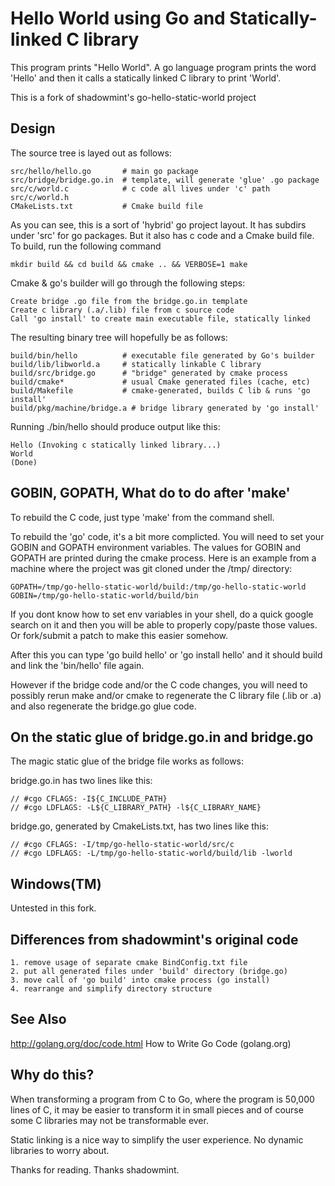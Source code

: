 # Hello World using Go and Statically-linked C library

This program prints "Hello World". A go language program prints the word 
'Hello' and then it calls a statically linked C library to print 
'World'.

This is a fork of shadowmint's go-hello-static-world project

## Design

The source tree is layed out as follows:

    src/hello/hello.go       # main go package
    src/bridge/bridge.go.in  # template, will generate 'glue' .go package
    src/c/world.c            # c code all lives under 'c' path
    src/c/world.h            
    CMakeLists.txt           # Cmake build file

As you can see, this is a sort of 'hybrid' go project layout. It 
has subdirs under 'src' for go packages. But it also has c code and
a Cmake build file. To build, run the following command
   
    mkdir build && cd build && cmake .. && VERBOSE=1 make

Cmake & go's builder will go through the following steps:

    Create bridge .go file from the bridge.go.in template
    Create c library (.a/.lib) file from c source code
    Call 'go install' to create main executable file, statically linked

The resulting binary tree will hopefully be as follows:

    build/bin/hello          # executable file generated by Go's builder
    build/lib/libworld.a     # statically linkable C library
    build/src/bridge.go      # "bridge" generated by cmake process
    build/cmake*             # usual Cmake generated files (cache, etc)
    build/Makefile           # cmake-generated, builds C lib & runs 'go install'
    build/pkg/machine/bridge.a # bridge library generated by 'go install'

Running ./bin/hello should produce output like this:

    Hello (Invoking c statically linked library...)
    World
    (Done)

## GOBIN, GOPATH, What do to do after 'make'

To rebuild the C code, just type 'make' from the command shell.

To rebuild the 'go' code, it's a bit more complicted. You will need to 
set your GOBIN and GOPATH environment variables. The values for GOBIN 
and GOPATH are printed during the cmake process. Here is an example from 
a machine where the project was git cloned under the /tmp/ directory:

    GOPATH=/tmp/go-hello-static-world/build:/tmp/go-hello-static-world
    GOBIN=/tmp/go-hello-static-world/build/bin

If you dont know how to set env variables in your shell, do a quick google
search on it and then you will be able to properly copy/paste those values.
Or fork/submit a patch to make this easier somehow.

After this you can type 'go build hello' or 'go install hello' and it should
build and link the 'bin/hello' file again. 

However if the bridge code and/or the C code changes, you will need to 
possibly rerun make and/or cmake to regenerate the C library file (.lib or .a)
and also regenerate the bridge.go glue code.
 
## On the static glue of bridge.go.in and bridge.go

The magic static glue of the bridge file works as follows:

bridge.go.in has two lines like this:

    // #cgo CFLAGS: -I${C_INCLUDE_PATH}
    // #cgo LDFLAGS: -L${C_LIBRARY_PATH} -l${C_LIBRARY_NAME}

bridge.go, generated by CmakeLists.txt, has two lines like this:

    // #cgo CFLAGS: -I/tmp/go-hello-static-world/src/c
    // #cgo LDFLAGS: -L/tmp/go-hello-static-world/build/lib -lworld

## Windows(TM)

Untested in this fork.

## Differences from shadowmint's original code

    1. remove usage of separate cmake BindConfig.txt file
    2. put all generated files under 'build' directory (bridge.go)
    3. move call of 'go build' into cmake process (go install)
    4. rearrange and simplify directory structure

## See Also

<http://golang.org/doc/code.html> How to Write Go Code (golang.org)

## Why do this?

When transforming a program from C to Go, where the program is
50,000 lines of C, it may be easier to transform it in small pieces
and of course some C libraries may not be transformable ever. 

Static linking is a nice way to simplify the user experience. 
No dynamic libraries to worry about.

Thanks for reading. Thanks shadowmint.


